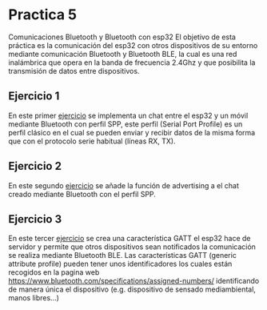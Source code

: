 # Practica 5
Comunicaciones Bluetooth y Bluetooth con esp32
El objetivo de esta práctica es la comunicación del esp32 con otros dispositivos de su entorno mediante comunicación Bluetooth y Bluetooth BLE, la cual es una red inalámbrica que opera en la banda de frecuencia 2.4Ghz y que posibilita la transmisión de datos entre dispositivos.
## Ejercicio 1
En este primer [ejercicio](https://github.com/joaquinuza/Practica5/blob/main/_1_spp_bluethooth/_1_spp_bluethooth.ino) se implementa un chat entre el esp32 y un móvil mediante Bluetooth con perfil SPP, este perfil (Serial Port Profile) es un perfil clásico en el cual se pueden enviar y recibir datos de la misma forma que con el protocolo serie habitual (líneas RX, TX).

## Ejercicio 2
En este segundo [ejercicio](https://github.com/joaquinuza/Practica5/blob/main/_2_spp_bluethooth_advertising/_2_spp_bluethooth_advertising.ino) se añade la función de advertising a el chat creado mediante Bluetooth con el perfil SPP.

## Ejercicio 3
En este tercer [ejercicio](https://github.com/joaquinuza/Practica5/blob/main/_3_ble_gatt/_3_ble_gatt/_3_ble_gatt.ino) se crea una característica GATT el esp32 hace de servidor y permite que otros dispositivos sean notificados la comunicación se realiza mediante Bluetooth BLE. Las características GATT (generic attribute profile) pueden tener unos identificadores los cuales están recogidos en la pagina web https://www.bluetooth.com/specifications/assigned-numbers/ identificando de manera única el dispositivo (e.g. dispositivo de sensado mediambiental, manos libres…)   
